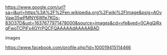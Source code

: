 https://www.google.com/url?sa=i&url=https%3A%2F%2Fen.wikipedia.org%2Fwiki%2FImage&psig=AOvVaw35wPMNY6Wfe7KGs-83O37D&ust=1637677971478000&source=images&cd=vfe&ved=0CAgQjRxqFwoTCPiFx4GYrPQCFQAAAAAdAAAAABAD

images

https://www.facebook.com/profile.php?id=100019415114466

